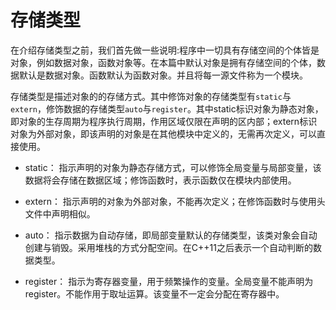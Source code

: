 # 存储类型

在介绍存储类型之前，我们首先做一些说明:程序中一切具有存储空间的个体皆是对象，例如数据对象，函数对象等。在本篇中默认对象是拥有存储空间的个体，数据默认是数据对象。函数默认为函数对象。并且将每一源文件称为一个模块。

存储类型是描述对象的的存储方式。其中修饰对象的存储类型有`static`与`extern`，修饰数据的存储类型`auto`与`register`。其中static标识对象为静态对象，即对象的生存周期为程序执行周期，作用区域仅限在声明的区内部；extern标识对象为外部对象，即该声明的对象是在其他模块中定义的，无需再次定义，可以直接使用。

* static： 指示声明的对象为静态存储方式，可以修饰全局变量与局部变量，该数据将会存储在数据区域；修饰函数时，表示函数仅在模块内部使用。
* extern： 指示声明的对象为外部对象，不能再次定义；在修饰函数时与使用头文件中声明相似。
  
* auto： 指示数据为自动存储，即局部变量默认的存储类型，该类对象会自动创建与销毁。采用堆栈的方式分配空间。在C++11之后表示一个自动判断的数据类型。
* register： 指示为寄存器变量，用于频繁操作的变量。全局变量不能声明为register。不能作用于取址运算。该变量不一定会分配在寄存器中。
